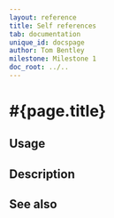 ```yaml
---
layout: reference
title: Self references
tab: documentation
unique_id: docspage
author: Tom Bentley
milestone: Milestone 1
doc_root: ../..
---
```


# #{page.title}



## Usage 


## Description


## See also


